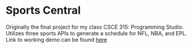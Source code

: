 # Sports Central
Originally the final project for my class CSCE 315: Programming Studio. Utilizes three sports APIs to generate a schedule for NFL, NBA, and EPL. Link to working demo can be found [here](https://csce315project2.arjunlalith.com)
